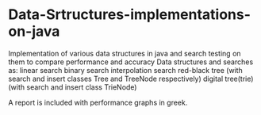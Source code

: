 # Data-Srtructures-implementations-on-java
Implementation of various data structures in java and search testing on them to compare performance and accuracy
Data structures and searches as:
linear search
binary search
interpolation search
red-black tree (with search and insert classes Tree and TreeNode respectively)
digital tree(trie) (with search and insert class TrieNode)


A report is included with performance graphs in greek.
